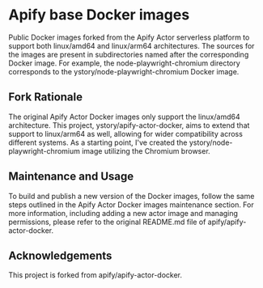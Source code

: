 # Apify base Docker images

Public Docker images forked from the Apify Actor serverless platform to support both linux/amd64 and linux/arm64
architectures. The sources for the images are present in subdirectories named after the corresponding Docker image.
For example, the node-playwright-chromium directory corresponds to the ystory/node-playwright-chromium Docker image.

## Fork Rationale

The original Apify Actor Docker images only support the linux/amd64 architecture. This project,
ystory/apify-actor-docker, aims to extend that support to linux/arm64 as well, allowing for wider compatibility
across different systems. As a starting point, I've created the ystory/node-playwright-chromium image utilizing
the Chromium browser.

## Maintenance and Usage

To build and publish a new version of the Docker images, follow the same steps outlined in the Apify Actor Docker
images maintenance section. For more information, including adding a new actor image and managing permissions,
please refer to the original README.md file of apify/apify-actor-docker.

## Acknowledgements

This project is forked from apify/apify-actor-docker.

